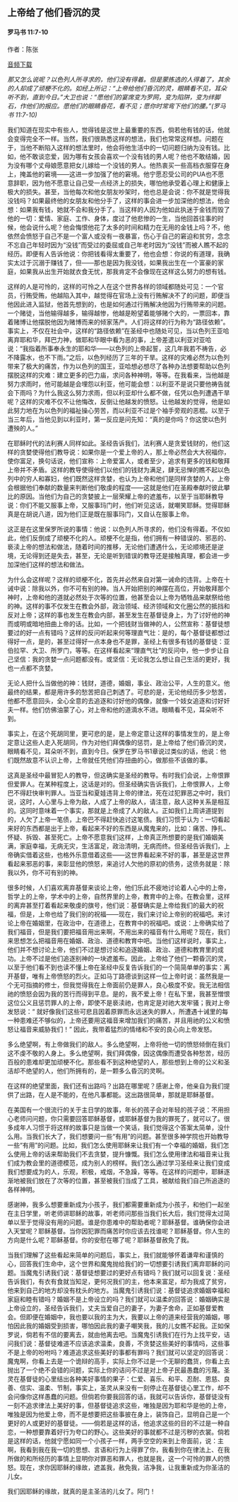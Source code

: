 ﻿## 上帝给了他们昏沉的灵

#### 罗马书 11:7-10

作者：陈张

[音频下载](https://link.jscdn.cn/1drv/aHR0cHM6Ly8xZHJ2Lm1zL3UvcyFBaW5LWUhaYVJhLW5sa19SV3g5MWtmc1J1WU5LP2U9WVcwd3Nm.mp3)  

*那又怎么说呢？以色列人所寻求的，他们没有得着。但是蒙拣选的人得着了，其余的人却成了顽梗不化的。如经上所记：“上帝给他们昏沉的灵，眼睛看不见，耳朵听不到，直到今日。”大卫也说：“愿他们的宴席变为罗网，变为陷阱，变为绊脚石，作他们的报应。愿他们的眼睛昏花，看不见；愿你时常弯下他们的腰。”(罗马书 11:7-10)*

我们知道在现实中有些人，觉得钱是这世上最重要的东西，倘若他有钱的话，他就会变得完全不一样。当然，我们很熟悉这样的想法，我们也常常这样想。问题在于，当他不断陷入这样的想法里时，他会将他生活中的一切问题归纳为没有钱。比如，他不敢谈恋爱，因为哪有女孩会喜欢一个没有钱的男人呢？他也不敢结婚，因为没有哪个丈母娘愿意把女儿嫁给一个没钱的男人。他热衷买一些高档衣服穿在身上，掩盖他的窘境——这进一步加强了他的窘境。他宁愿忍受公司的PUA也不愿意辞职，因为他不愿意让自己受一点经济上的损失，哪怕他承受着心理上和健康上极大的损失。甚至，当他每次和他女朋友吵架时，他也总是会说：你不就是觉得我没钱吗？如果最终他的女朋友和他分手了，这样的事会进一步加深他的想法，他会想：如果我有钱，她就不会和我分手了。当这样的人因为他如此执迷于金钱而毁了他的一切：爱情、家庭、工作、身体，度过了他悲惨的一生，当他回首往事的时候，他会说什么呢？他会悔恨他花了太多的时间和精力在无用的金钱上吗？不，他依然会愤怒于自己不是一个富人或没有一夜暴富，伤心于自己的窘迫和贫穷，念念不忘自己年轻时因为“没钱”而受过的委屈或自己年老时因为“没钱”而被人瞧不起的经历。即便有人告诉他说：你把钱看得太重要了，他也会想：你说的有道理，我确实太过于沉溺于赚钱了，但——那也是因为我没钱，如果我出生在一个富豪的家庭，如果我从出生开始就衣食无忧，那我肯定不会像现在这样这么努力的想有钱。

这样的人是可怜的，这样的可怜之人在这个世界各样的领域都随处可见：一个官员，行贿受贿，他越陷入其中，越觉得在官场上没有行贿解决不了的问题，即便当他因此进入监狱，他首先想到的，也是如何通过行贿解决他因为行贿带来的问题。一个赌徒，当他输得越多，输得越惨，他越是盼望着能够赌个大的，一票回本，靠着赌博让他摆脱他因为赌博而来的倾家荡产。人们将这样的行为称为“路径依赖”。事实上，不仅在社会中，这样的“路径依赖”在圣经中也随处可见，当以色列王亚哈离弃耶和华，拜巴力神，做耶和华眼中看为恶的事，上帝差遣以利亚对亚哈说：“我指着所事奉永生的耶和华——以色列的上帝起誓，这几年我若不祷告，必不降露水，也不下雨。”之后，以色列经历了三年的干旱。这样的灾难必然为以色列带来了极大的痛苦，作为以色列的国王，亚哈想必想尽了各种办法想要帮助以色列摆脱这样的灾难：建立更多的巴力庙，求问各种神明，等等。在我看来，当他越是努力求雨时，他可能越是会埋怨以利亚，他可能会想：以利亚不是说只要他祷告就会下雨吗？为什么我这么努力求雨，但以利亚却什么都不做，任凭以色列遭遇干旱呢？这样的灾难不仅不让他悔改，反倒让他越发的愤怒。让他越发的觉得，他是如此努力地在为以色列的福祉操心劳苦，而以利亚不过是个袖手旁观的恶棍。以至于当三年后，当他见到以利亚时，第一反应是问先知：“真的是你吗？你这使以色列遭殃的人。”

在耶稣时代的法利赛人同样如此。圣经告诉我们，法利赛人是贪爱钱财的，他们这样的贪婪使得他们教导说：如果你是一个爱上帝的人，那上帝必然会大大祝福你，使你富足，换句话说，他们宣称：上帝爱富人，或者至少，追求有更多的钱和敬拜上帝并不矛盾。这样的教导使得他们以他们的钱财为满足，肆无忌惮的瞧不起以色列中的穷人和寡妇，他们既然这样贪婪，也认为上帝和他们是同样贪婪的人，上帝会根据他们奉献的数量来判断他们敬虔的程度——这就是他们在圣殿奉献时彼此攀比的原因。当他们为自己的贪婪披上一层荣耀上帝的遮羞布，以至于当耶稣教导说：你们不能又服事上帝，又服事玛门时，他们听见这话，就嘲笑耶稣。觉得耶稣真是在胡说八道，因为他们正是既在服事玛门，又自认在服事上帝。

这正是在这里保罗所说的事情：他说：以色列人所寻求的，他们没有得着。不仅如此，他们反倒成了顽梗不化的人。顽梗不化是指，他们拥有一种错误的、邪恶的、亵渎上帝的想法和做法，随着时间的推移，无论他们遭遇什么，无论顺境还是逆境，无论得到还是失去，甚至，无论是听到错误的教导还是接触真理，都会进一步加深他们这样的想法和做法。

为什么会这样呢？这样的顽梗不化，首先并必然来自对第一诫命的违背。上帝在十诫中说：除我以外，你不可有别的神。当人开始把别的神摆在高位，开始敬拜那个神时，上帝和他的道就必然处于次等的位置，他甚至会以上帝为牺牲品来献祭给他的神。这样的事不仅发生在教会外部，政治领域、经济领域和文化圈公然的抵挡和反对上帝；这样的事也发生在教会内部，甚至发生在基督徒身上，为了讨好他的神而或明或暗地扭曲上帝的话。比如，一个把钱财当做神的人，公然宣称：基督徒想要过的好一点有错吗？这样的反问听起来何等理直气壮：是的，每个基督徒都想过得好一点，是的，甚至过得好一点本身也不是罪，圣经上有很多有钱的基督徒：亚伯拉罕、大卫、所罗门，等等。在这样看起来“理直气壮”的反问中，他一步步让自己坚信：我的贪婪一点问题都没有。或坚信：无论我怎么想让自己生活的更好，我也一点都不贪婪。

无论人把什么当做他的神：钱财，道德，婚姻，事业、政治公平，人生的意义。他最终的结果，都是用许多的愁苦把自己刺透了。可悲的是，无论他经历多少愁苦，他都不愿意回头，全心全意的去追逐和讨好他的偶像，就像一个妓女追逐和讨好奸夫一样。他们仿佛油蒙了心，对上帝和他的道滴水不进。眼睛看不见，耳朵听不到。

事实上，在这个死胡同里，更可悲的是，是上帝定意让这样的事情发生的，是上帝定意让这些人走入死胡同，作为对他们拜偶像的惩罚，是上帝给了他们昏沉的灵，眼睛看不见，耳朵听不到，直到今日。保罗在罗马书1章说过类似的话，他说：他们既然故意不认识上帝，上帝就任凭他们存扭曲的心，做那些不该做的事。

这真是圣经中最冒犯人的教导，但这确实是圣经的教导。有时我们会说，上帝恨罪但爱罪人。在某种程度上，这话是对的。但圣经确实告诉我们，上帝恨罪人，上帝巴不得赶快审判罪人。当亚当和夏娃违背上帝的律法，死在过犯罪恶之中时，我们说，这时，人心里与上帝为敌，人成了上帝的敌人，请注意，敌人这种关系是相互的。这同时意味着一个事实，那就是上帝成了人的敌人。正如我们上周讲道提到的，人欠了上帝一笔债，上帝巴不得赶快追讨这笔债。我们习惯于认为：一切看起来好的东西都是出于上帝，看起来不好的东西是从魔鬼来的，比如：痛苦、挣扎、怀疑、拆毁、甚至死亡。上帝不愿意我们这样，上帝真正所想要的是我们婚姻美满，家庭幸福，无病无灾，生活富足，政治清明，无病而终。但圣经告诉我们，上帝确实借着这些，也格外乐意借着这些——这世界看起来不好的事，甚至是这世界看起来邪恶的事，来彰显他的愤怒，来追讨人欠他的原初的债务，这债务就是：除我以外，你不可有别的神。

很多时候，人们喜欢离弃基督来谈论上帝，他们乐此不疲地讨论着人心中的上帝，哲学上的上帝，学术中的上帝，自然界里的上帝，教育中的上帝。在教会里，这样的离弃甚至打着看起来敬虔的旗号，他们说：基督确实是上帝给我们的最大的祝福，但是，上帝也给了我们别的祝福——现在，我们来讨论上帝别的祝福吧。来讨论上帝在婚姻里，在政治中，在道德上，在教育中的祝福吧。或说：上帝确实给了我们福音，但是我们要把福音用出来啊，不用出来的福音有什么用呢？现在，我们来思想怎么把福音用在婚姻、政治、道德和教育中吧。当他们这样说时，事实上，他们并不想讨论上帝，他们不过是想讨论和追逐婚姻、政治、道德和教育里的成功。上帝不过是他们追逐别神的一块遮羞布。因此，上帝给了他们一颗昏沉的灵，以至于他们看不到也读不懂上帝在圣经中反复告诉我们的一个简简单单的事实：离开基督，唯有上帝愤怒的烈火。正如马丁路德谈到这样一位上帝时说：虽然我是一个无可指摘的修士，但我觉得我在上帝面前仍是罪人，良心极度不安。我无法相信祂的愤怒会因为我的苦行而得到平息。是的，我不爱上帝！在私下里，我甚至憎恨这位公义且惩罚罪人的上帝，即使不是亵渎祂，也肯定是对祂大发牢骚；我对上帝发怒说：“ 就好像我们这些可悲且因着原罪而永远迷失的罪人，所遭遇十诫里的每一种患难还不够似的，上帝还要用这福音来增加我们的痛苦，并且用祂的公义和愤怒让福音来威胁我们！” 因此，我带着猛烈的情绪和不安的良心向上帝发怒。

多么绝望啊，有上帝做我们的敌人。多么绝望啊，上帝将他一切的愤怒倾倒在我们这不虔不敬的人身上。多么绝望啊，我们拜偶像，因这偶像而遭受各种愁苦，经历百般的患难却更加顽梗不化。那些看不到这种绝望的人，那些想到上帝的公义和圣洁却不绝望的人，他们所拥有的，是一颗多么昏沉的灵啊。

在这样的绝望里面，我们还有出路吗？出路在哪里呢？感谢上帝，他亲自为我们提供了出路，在人是不能的，在他凡事都能。这出路很简单，那就是耶稣基督。

在美国有一个很流行的关于主日学的故事，年长的孩子会对年轻的孩子说：不用担心老师问问题，你只需要回答耶稣基督，或耶稣基督为我的罪死了，就可以了。很多成年人习惯于将这样的故事只是当做一个笑话，我们觉得这个答案太简单，没什么用。当我们长大了，我们想要问一些“有用”的问题。甚至很多神学院也开始教导一些“有用”的问题。比如，我们怎么使用耶稣来让我们有一个幸福的婚姻，我们怎么使用上帝的话来帮助我们不去贪婪，提升慷慨。我们怎么使用律法和福音来让我们成为教会里的道德模范，成为别人的榜样。我们怎么通过学习圣经来让我们变成我们想要成为的人，乐观，积极，戒烟，不急躁，等等。在这样的问题中，耶稣逐渐地被我们放在了次等的位置，甚至被我们当成了工具，被献给我们自己所追逐的各样神明。

感谢神，我多么想要重新成为小孩子，我们都需要重新成为小孩子，和他们一起坐在主日学里，听老师讲耶稣的故事，听老师问那些当我们长大后，我们觉得太过简单以至于觉得没有用的问题。谁是你患难中的帮助者呢？耶稣基督。谁确保你会进入天堂呢？耶稣基督。当你因犯罪而痛苦时你应该去找谁呢？耶稣基督。你人生的方向是什么呢？耶稣基督。你的安慰在哪了呢？耶稣基督赦免了我。

当我们理解了这些看起来简单的问题后，事实上，我们就能够怀着谦卑和谨慎的心，回答我们生命中，这个世界和魔鬼抛给我们的一切想要引诱我们离弃耶稣的问题。当魔鬼引诱我们说：基督徒想要过的更好点有错吗？我们就可以回复说：圣经告诉我们，有衣有食就当知足，更何况我们的主，他本来富足，却为我成了贫穷，他来到自己的地方却没有枕头的地方。当魔鬼引诱我们说：基督徒追求婚姻幸福和家庭和睦有错吗？婚姻不是上帝设立的吗？我们就可以温柔的回答说：婚姻确实是上帝设立的，圣经告诉我们，丈夫当爱自己的妻子，为妻子舍命，正如基督爱教会。但即便在婚姻中，我也要以我的主为大，我要以上帝的道来经营我的婚姻，哪怕因此我的婚姻受到损害，哪怕因此我的妻子嘲笑我，我的儿女瞧不起我。正如保罗说，倘若有不信的要离去，就由他离去吧。当魔鬼引诱我们在行为上找平安，诘问我们说：基督徒难道不应该追求温柔，良善，不贪婪这些美好的事情吗，这些事不是上帝的吩咐吗？难道追求这些美好的事都有罪吗？我们就可以坚定的回答说：魔鬼啊，你看上去是一个诡辩的高手，实际上你不过是一个无聊的蠢货，你看上去抛出了一个绝不会错的问题，实际上你的诘问不过是对上帝子民最愚蠢的污蔑。圣灵在基督徒的心里结出各种美好事情的果子：仁爱、喜乐、和平、忍耐、恩慈、良善、信实、温柔、节制，事实上，圣灵从来没有一刻停止在基督徒心里工作，却不会问像你这样愚蠢的问题。但倘若你要我回答的话，我就可以告诉你，基督徒没有一刻不追求律法上美好的事，但基督徒追求这些，唯独是因为耶和华是他的上帝，唯独是因为他爱上帝，而不是想要把这些事披在身上，装饰自己，显明自己是一个更好的人或更好的基督徒。——倘若是这样的话，他追求这些的目的不过是一种自恋，一种想要靠着好行为夸口的野心。这些美好的事就都不过是污秽的衣裳。倘若是这样的话，他就宁愿如同一个小孩子一样，两手空空的来到上帝面前，说：主啊，我看到我在我一切的思想、言语和行为上得罪了你，我看到你在律法上、在我所做的和所经历的事情上显明你对罪恶和罪人，也就是我，这一个可怜的罪人的愤怒。现在，求你因耶稣的缘故，遮盖我，赦免我，洁净我，让我重新成为你圣洁的儿女。

我们因耶稣的缘故，就真的是主圣洁的儿女了。阿门！